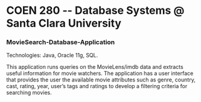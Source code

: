 # COEN 280 -- Database Systems @ Santa Clara University

### MovieSearch-Database-Application
Technologies: Java, Oracle 11g, SQL.

This application runs queries on the MovieLens/imdb data and extracts useful information for movie watchers. The application has a user 
interface that provides the user the available movie attributes such as genre, country, cast, rating, year, user’s tags and ratings to develop a filtering criteria for searching movies. 

